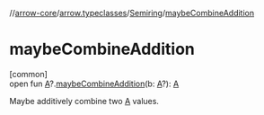 //[arrow-core](../../../index.md)/[arrow.typeclasses](../index.md)/[Semiring](index.md)/[maybeCombineAddition](maybe-combine-addition.md)

# maybeCombineAddition

[common]\
open fun [A](index.md)?.[maybeCombineAddition](maybe-combine-addition.md)(b: [A](index.md)?): [A](index.md)

Maybe additively combine two [A](index.md) values.
